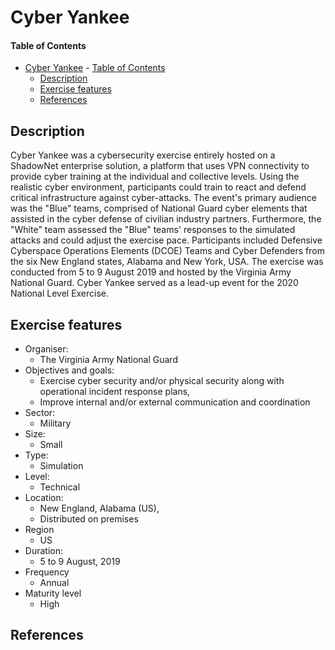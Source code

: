 # Cyber Yankee

#### Table of Contents 

<!-- START doctoc generated TOC please keep comment here to allow auto update -->
<!-- DON'T EDIT THIS SECTION, INSTEAD RE-RUN doctoc TO UPDATE -->


- [Cyber Yankee](#cyber-yankee)
      - [Table of Contents](#table-of-contents)
  - [Description](#description)
  - [Exercise features](#exercise-features)
  - [References](#references)

<!-- END doctoc generated TOC please keep comment here to allow auto update -->

## Description 
Cyber Yankee was a cybersecurity exercise entirely hosted on a ShadowNet enterprise solution, a platform that uses VPN connectivity to provide cyber training at the individual and collective levels. Using the realistic cyber environment, participants could train to react and defend critical infrastructure against cyber-attacks. The event's primary audience was the "Blue" teams, comprised of National Guard cyber elements that assisted in the cyber defense of civilian industry partners. Furthermore, the "White" team assessed the "Blue" teams' responses to the simulated attacks and could adjust the exercise pace. Participants included Defensive Cyberspace Operations Elements (DCOE) Teams and Cyber Defenders from the six New England states, Alabama and New York, USA. The exercise was conducted from 5 to 9 August 2019 and hosted by the Virginia Army National Guard. Cyber Yankee served as a lead-up event for the 2020 National Level Exercise.

## Exercise features

- Organiser:
  - The Virginia Army National Guard
- Objectives and goals:
  - Exercise cyber security and/or physical security along with operational incident response plans,
  - Improve internal and/or external communication and coordination
- Sector:
  - Military
- Size:
  - Small
- Type:
  - Simulation
- Level:
  - Technical
- Location:
  - New England, Alabama (US), 
  - Distributed on premises
- Region
  - US
- Duration:
  - 5 to 9 August, 2019
- Frequency
  - Annual
- Maturity level
  - High

## References